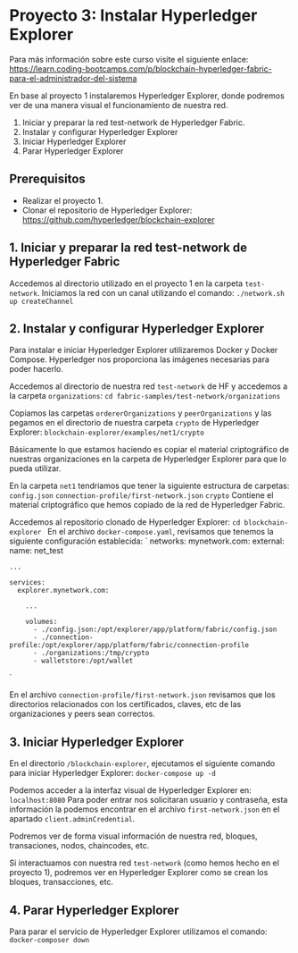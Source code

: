 ﻿

# Proyecto 3: Instalar Hyperledger Explorer

Para más información sobre este curso visite el siguiente enlace: https://learn.coding-bootcamps.com/p/blockchain-hyperledger-fabric-para-el-administrador-del-sistema 

En base al proyecto 1 instalaremos Hyperledger Explorer, donde podremos ver de una manera visual el funcionamiento de nuestra red.

1. Iniciar y preparar la red test-network de Hyperledger Fabric.
2. Instalar y configurar Hyperledger Explorer
3. Iniciar Hyperledger Explorer
4. Parar Hyperledger Explorer


## Prerequisitos

- Realizar el proyecto 1.
- Clonar el repositorio de Hyperledger Explorer: https://github.com/hyperledger/blockchain-explorer 


## 1. Iniciar y preparar la red test-network de Hyperledger Fabric

Accedemos al directorio utilizado en el proyecto 1 en la carpeta `test-network`.
Iniciamos la red con un canal utilizando el comando:
`./network.sh up createChannel`

## 2. Instalar y configurar Hyperledger Explorer

Para instalar e iniciar Hyperledger Explorer utilizaremos Docker y Docker Compose. Hyperledger nos proporciona las imágenes necesarias para poder hacerlo.

Accedemos al directorio de nuestra red `test-network` de HF y accedemos a la carpeta `organizations`:
`cd fabric-samples/test-network/organizations`

Copiamos las carpetas `ordererOrganizations` y `peerOrganizations` y las pegamos en el directorio de nuestra carpeta `crypto` de Hyperledger Explorer:
`blockchain-explorer/examples/net1/crypto`

Básicamente lo que estamos haciendo es copiar el material criptográfico de nuestras organizaciones en la carpeta de Hyperledger Explorer para que lo pueda utilizar.

En la carpeta `net1` tendriamos que tener la siguiente estructura de carpetas:
`config.json`
`connection-profile/first-network.json`
`crypto` Contiene el material criptográfico que hemos copiado de la red de Hyperledger Fabric.

Accedemos al repositorio clonado de Hyperledger Explorer: `cd blockchain-explorer `
En el archivo `docker-compose.yaml`, revisamos que tenemos la siguiente configuración establecida:
`
 networks:
    mynetwork.com:
        external:
            name: net_test

    ...

    services:
      explorer.mynetwork.com:

        ...

        volumes:
          - ./config.json:/opt/explorer/app/platform/fabric/config.json
          - ./connection-profile:/opt/explorer/app/platform/fabric/connection-profile
          - ./organizations:/tmp/crypto
          - walletstore:/opt/wallet
`

En el archivo `connection-profile/first-network.json` revisamos que los directorios relacionados con los certificados, claves, etc de las organizaciones y peers sean correctos.


## 3. Iniciar Hyperledger Explorer

En el directorio `/blockchain-explorer`, ejecutamos el siguiente comando para iniciar Hyperledger Explorer:
`docker-compose up -d`

Podemos acceder a la interfaz visual de Hyperledger Explorer en: 
`localhost:8080`
Para poder entrar nos solicitaran usuario y contraseña, esta información la podemos encontrar en el archivo `first-network.json` en el apartado `client.adminCredential`.

Podremos ver de forma visual información de nuestra red, bloques, transaciones, nodos, chaincodes, etc. 

Si interactuamos con nuestra red `test-network` (como hemos hecho en el proyecto 1), podremos ver en Hyperledger Explorer como se crean los bloques, transacciones, etc.


## 4. Parar Hyperledger Explorer

Para parar el servicio de Hyperledger Explorer utilizamos el comando: `docker-composer down`

